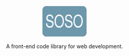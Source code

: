 <p align="center">
  
  <a href="#">
    <img src="https://github.com/tatwd/soso/blob/master/assets/img/soso-logo.svg" alt="soso-logo" height="80px">
  </a>
  
  <p align="center">
    A front-end code library for web development.
  <p>

</p>